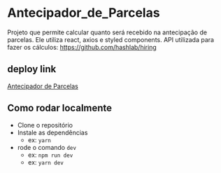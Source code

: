 # Antecipador_de_Parcelas
Projeto que permite calcular quanto será recebido na antecipação de parcelas. Ele utiliza react, axios e styled components. API utilizada para fazer os cálculos: https://github.com/hashlab/hiring

## deploy link
[Antecipador de Parcelas](https://antecipador-de-parcelas.vercel.app)

## Como rodar localmente

- Clone o repositório
- Instale as dependências
  - ex: ```yarn``` 
- rode o comando ```dev```
  - ex: ```npm run dev```
  - ex: ```yarn dev```
